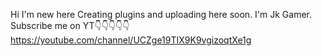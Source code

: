 Hi I'm new here
 Creating plugins and uploading here soon.
   I'm Jk Gamer.
    Subscribe me on YT👇👇👇👇👇
https://youtube.com/channel/UCZge19TIX9K9vgizoqtXe1g
